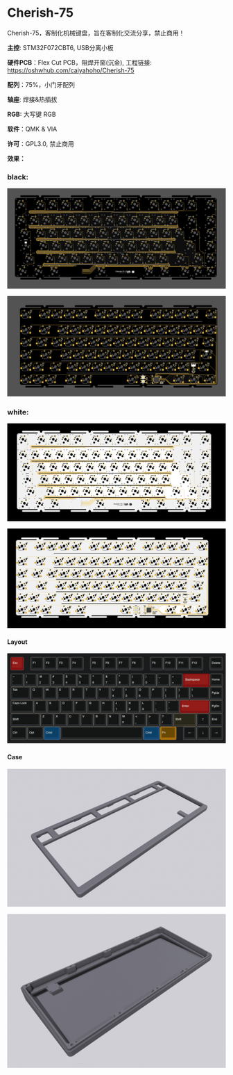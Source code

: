 # Cherish-75
Cherish-75，客制化机械键盘，旨在客制化交流分享，禁止商用！

**主控**: STM32F072CBT6, USB分离小板

**硬件PCB**：Flex Cut PCB，阻焊开窗(沉金), 工程链接:  https://oshwhub.com/caiyahoho/Cherish-75

**配列**：75%，小门牙配列

**轴座**: 焊接&热插拔

**RGB:** 大写键 RGB

**软件**：QMK & VIA

**许可**：GPL3.0, 禁止商用

**效果：**

### black: 
![top](./imgs/top.png)
 
![bottom](./imgs/bottom.png)
 
### white: 
![top](./imgs/white-top.png)
 
![bottom](./imgs/white-bottom.png)

#### Layout

![3d-view](./imgs/layout.png)

#### Case

![top-case](./imgs/top-case.png)

![bottom-case](./imgs/bottom-case.png)